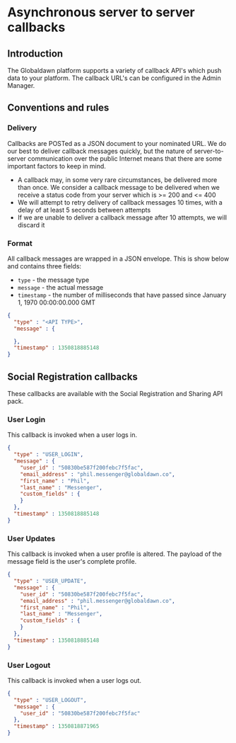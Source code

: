 # Asynchronous server to server callbacks

## Introduction

The Globaldawn platform supports a variety of callback API's which push data to your platform. The callback URL's can be configured in the Admin Manager.

## Conventions and rules

### Delivery
Callbacks are POSTed as a JSON document to your nominated URL. We do our best to deliver callback messages quickly, but the nature of server-to-server communication over the public Internet means that there are some important factors to keep in mind.

* A callback may, in some very rare circumstances, be delivered more than once. We consider a callback message to be delivered when we receive a status code from your server which is >= 200 and <= 400
* We will attempt to retry delivery of callback messages 10 times, with a delay of at least 5 seconds between attempts 
* If we are unable to deliver a callback message after 10 attempts, we will discard it

### Format
All callback messages are wrapped in a JSON envelope. This is show below and contains three fields:

* `type` - the message type
* `message` - the actual message
* `timestamp` - the number of milliseconds that have passed since January 1, 1970 00:00:00.000 GMT

```json
{
  "type" : "<API TYPE>",
  "message" : {

  },
  "timestamp" : 1350818885148
}
```

## Social Registration callbacks

These callbacks are available with the Social Registration and Sharing API pack.

### User Login
This callback is invoked when a user logs in.

```json
{
  "type" : "USER_LOGIN",
  "message" : {
    "user_id" : "50830be587f200febc7f5fac",
    "email_address" : "phil.messenger@globaldawn.co",
    "first_name" : "Phil",
    "last_name" : "Messenger",
    "custom_fields" : {
    }
  },
  "timestamp" : 1350818885148
}
```

### User Updates

This callback is invoked when a user profile is altered. The payload of the message field is the user's complete profile.

```json
{
  "type" : "USER_UPDATE",
  "message" : {
    "user_id" : "50830be587f200febc7f5fac",
    "email_address" : "phil.messenger@globaldawn.co",
    "first_name" : "Phil",
    "last_name" : "Messenger",
    "custom_fields" : {
    }
  },
  "timestamp" : 1350818885148
}
```

### User Logout
This callback is invoked when a user logs out.

```json
{
  "type" : "USER_LOGOUT",
  "message" : {
    "user_id" : "50830be587f200febc7f5fac"
  },
  "timestamp" : 1350818871965
}
```